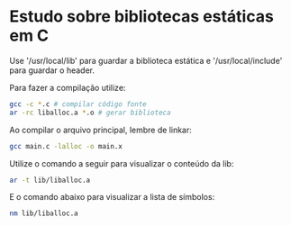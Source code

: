 # Estudo sobre bibliotecas estáticas em C

Use '/usr/local/lib' para guardar a biblioteca estática e 
'/usr/local/include' para guardar o header.

Para fazer a compilação utilize:

```sh
gcc -c *.c # compilar código fonte
ar -rc liballoc.a *.o # gerar biblioteca
```

Ao compilar o arquivo principal, lembre de linkar:

```sh
gcc main.c -lalloc -o main.x
```

Utilize o comando a seguir para visualizar o conteúdo da lib:

```sh
ar -t lib/liballoc.a
```

E o comando abaixo para visualizar a lista de símbolos:

```sh
nm lib/liballoc.a
```
